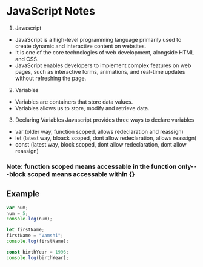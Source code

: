 # JavaScript Notes

1. Javascript
 - JavaScript is a high-level programming language primarily used to create dynamic and interactive content on websites.
 - It is one of the core technologies of web development, alongside HTML and CSS.
 - JavaScript enables developers to implement complex features on web pages, such as interactive forms, animations, and real-time updates without refreshing the page.

2. Variables
 - Variables are containers that store data values.
 - Variables allows us to store, modify and retrieve data.

3. Declaring Variables
 Javascript provides three ways to declare variables
 - var (older way, function scoped, allows redeclaration and reassign)
 - let (latest way, bloack scoped, dont allow redeclaration, allows reassign)
 - const (latest way, block scoped, dont allow redeclaration, dont allow reassign)

 ### Note: function scoped means accessable in the function only---block scoped means accessable within {}

 ## Example
```javascript
var num;
num = 5;
console.log(num);

let firstName;
firstName = "Vamshi";
console.log(firstName);

const birthYear = 1996;
console.log(birthYear);
```
